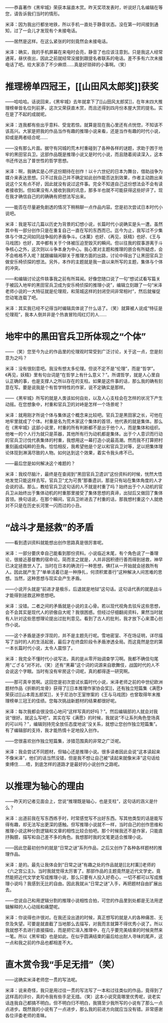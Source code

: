 ——恭喜著作《黑牢城》荣获本届直木赏。昨天奖项发表时，听说好几名编辑在等您，请告诉我们当时的情形。

米泽：因为我出行都坐地铁，所以手机一直处于静音状态。没在第一时间接到通知，过了一会儿才发现有个未接电话。

——居然是这样。在这么紧张的时刻竟然会未接电话。

米泽：确实，我的手机屏幕在来电时会亮，静音了也应该注意到。只是我这人经常通宵，昼伏夜出，因此之前就经常没接到跟提名者联系的电话。差不多有六次未接电话了吧。给大家添了不少麻烦……真是好琐碎的小事啊。（笑）

# 推理榜单四冠王，[[山田风太郎奖]]获奖

——哈哈哈。话说回来，《黑牢城》去年就拿下了[[山田风太郎奖]]，在年末四大推理榜单皆名位列前茅，这次又荣获直木赏，而且还得到四月份本屋大赏的提名。实在是了不起的成就呢。

米泽：连我都有些出乎意料、受宠若惊。就算是现在我心里还有点恍惚，不知该不该高兴。大家是把我的作品当作有趣的推理小说来看，还是当作有趣的时代小说，抑或是两者结合呢……

——没有那么片面。据守有冈城的荒木村重碰到了各种各样的谜题，求助于困于地牢的黑田官兵卫。这部作品既是推理小说又是时代小说，而且随着阅读深入，这本书还传达出了普世性的哲学思想。

米泽：啊，我确实是心怀这份期待在创作！以十六世纪的日本为舞台，借助战争为媒介来表达思想。只不过我自己并不确定如此创作能否达到效果，作者主动跑出来说这个又有点不好，因此就没有说过这件事。完全不知道自己这份想法会不会有读者接收到。但如果没有人接收到我的讯息，那多半也就不可能获得这些好评了。现在我才确信自己的的确确有把想法写出来。

——能否在尽量避免剧透的情况下稍稍聊一点作品内容。您是初次尝试日本时代小说吧。

米泽：我是写过几篇以历史为背景的幻想小说，长篇时代小说确实是头一遭。虽然其中有一部分创作只是在重复自己一直在写的东西而已。迄今为止，我写过不少集体与个体之间如同战争般的矛盾争斗。《冰菓》也好、《再见，妖精》也好、《王与马戏团》也好，其中都有关于个体被压迫至毁灭的瞬间。但以往我的叙事游离于斗争核心之外，这次则以斗争本身为中心。我心里对主题和推理的嵌合有所疑虑，会不会格格不入呢？就跟编辑闲聊关于推理方面的出路，讨论中得出了让黑田官兵卫做安乐椅侦探的想法。另外，本作的主题就是我一直以来所写的主题，集体与个体的冲突。

——和编辑讨论这件轶事我之前有所耳闻。好像您随口说了一句“想试试看写篇关于被囚入地牢的黑田官兵卫成为安乐椅侦探的推理小说”，编辑立刻跟了一句“米泽老师小说的一大特征就是伦理观，和笼城这样的封闭空间非常相衬”，然后就催促您动笔连载了吧。

米泽：其实我已经不记得当时编辑具体说了什么话了。（笑）就算被人说成“特征是伦理观”，我本人倒并非是个热衷冒险闯红灯的人……

# 地牢中的黑田官兵卫所体现之“个体”

——（笑）您至今为止的作品里的伦理观时常受到广泛讨论，关于这一点，您是刻意为之吗？

米泽：没有很刻意吧。我没有想太多伦理。但说不定不是“伦理”，而是“哲学”。《再见，妖精》里有句台词是“在哲学上有什么意义？”。所谓哲学，就是人心里自认正确的事，也是支撑人之所以存在的支柱。如果是这件事的话，那么我的确有刻意在写。要是说我是个有哲学特性的作家，说不定确实是那样。

——《黑牢城》所写的就是人类该如何自处，以及人心支柱会在怎样的状况下产生动摇。在您想象中，村重和官兵卫的对峙是怎样一个场景呢？

米泽：就用刚才所说个体与集体这个概念来比较吧。官兵卫是黑田家之长，可他在地牢里就成了个体。村重是名为荒木家这个集体的首领，他代表的就是集体。那么在《黑牢城》这部小说里，村重的所有判断都不是出于他个人，而是集体和组织。他唯一的个人行为就只是茶器，其他所有行为动机都是集体。出于个人意识而行动的官兵卫讨伐代表集体的村重，我想用这一幕打造小说最高潮。然而我不打算把村重刻画成纯粹的丑角。恰恰相反，我希望他是个足以和官兵卫对等，足以把集体理论体现到淋漓尽致的人物。如何达到这个效果，着实令我头疼不已。

——最后您是如何解决这个难题的？

米泽：我绞尽脑汁，最终是在查阅到“黑田官兵卫遗训”这份资料的时候，恍然大悟地发觉只能这样去写。官兵卫“尤为可畏”那番遗训，那是只有站在集体角度的人才会说的话。那么，教给官兵卫这句话的人不就是村重了吗？始终出于个人动机的官兵卫从始终出于集体动机的村重那里接受了集体思想的真谛，出狱后又做回了集体首领。换句话说，在那个瞬间，官兵卫听进去了村重的话，那我想村重这个人就绝对不只是在历史长河里一闪而过的小丑。

# “战斗才是拯救”的矛盾

——看到遗训资料就能想出创作思路真是很厉害呢。

米泽：一部分要庆幸自己能看到那份资料。小说临近末尾，有个角色说了一番理论，很接近基督教的宿命论。简而言之就是，人并非因积德行善而得到拯救，神早已决定拯救世人了。当时在日本的确流行一种思想，佛打从一开始就会拯救所有人。因此就产生了“单单活着已是一种挣扎，何须积累善行”这种解决人间苦难的思想。当然，这种思想与现实会产生矛盾。

——小说开头就是“前进才是极乐，后退就是地狱”这句话。这句话代表的就是战斗才能得到拯救这种思想吧。

米泽：没错。二者之间的矛盾就是小说的主心骨。若以现代视角去驳斥这些思想，会不会其实是现代人的骄傲自大呢？我很困惑。但经过仔细翻阅资料，果然当时就有人针对这些思想理论提出过批判意见。看到了古人的批判，我才放下心来潜心创作小说。

——这个矛盾是逐步浮现的，并不是主题先行呢。雪地密室、不在场证明，详尽描写了当时的人的生活起居，最后才在终盘阶段令矛盾渗透全局。而这竟然是您的第一本长篇时代小说，太令人震惊了。

米泽：我完全不懂时代小说写法，真的是从零开始调查学习啊。我都不确信句尾用“ござる”对不对。（笑）还有“黑幕”这个词的词源来自歌舞伎，战国时代的人不会说这个字眼。当时有没有牢房这个词呢，真的都得逐一研究啊。

——那可真辛苦啊。这回您是初次尝试长篇时代小说，米泽老师之前的中世纪欧洲题材作品《折断的龙骨》获得了[[日本推理作家协会奖]]，还有独立短篇集《满愿》荣获过[[山本周五郎奖]]，关于尼泊尔王室惨案的《王与马戏团》也曾取得年末推理榜单三冠王的佳绩。您每次挑战新题材的结果都很好呢。

米泽：每次我都会很没信心地问“这样写真的好吗？”。然后编辑部的人就会对我说“很好。就这么写吧”。其实在写《满愿》的时候，我就说“不让系列角色登场真的可以吗？”，编辑则持完全放任态度地说“没关系，就想让您创作独立短篇集”。有了编辑部的支持，我才能热情十足地投入创作。

——您很喜欢创作独立短篇集，涉猎范围真的非常之广泛呢。

米泽：我会尝试不同题材，但轴心还是推理小说。很多读者因此会说“这本读起来不像米泽”，他们的话当然没错，但是我不想让自己被“读起来就像米泽”这句话给束缚住……唔，到底怎样的道路才是最好的小说创作之路呢。

# 以推理为轴心的理由

——昨天的记者见面会上，您说“推理既是轴心，也是支柱”，这句话的涵义是什么？

米泽：出道前我在写东西练手时，时常感觉写不出好东西。写其他类型的话是能写得有趣，却无法写出更深的感触。但写推理小说就不一样，当时自己的创作思维和推理小说这种分割逻辑和文章的相性比较合拍吧。那个时候我还不是作家，只能直抒胸臆，描写和自己差不多的角色。我想那时我的文笔更适合推理小说。

——因此您最初创作的就是“日常之谜”系列作品，之后又创作了各种各样题材的推理作品。

米泽：是的。最先让我体会到“日常之谜”有趣之处的作品就是[[北村薰]]老师的《六之宫公主》。当时我就觉得太厉害了。那部作品的主题竟然是近代文学史。竟然能把近代文学史写成推理小说，那么只要有人投入好奇心，一切不都可以写成推理小说吗？我感到无比的自由。因此我就从“日常之谜”入手，再把题材自由扩展出去。

——您说自己和用逻辑分割的推理小说相性合拍，可您的作品里到处都是无法用逻辑解释的人心动摇和痛楚呢。

米泽：你说得也许很对。在我还没出道的时候，真正想写的就是人的各种痛苦、无奈及失望。可要是就直截了当地那么去描写，对我而言就算不得优秀小说了。所以我就想不去进行直接描绘，而是把它溶入推理中，在几乎要完美结束的时候突然来一笔。所以《黑牢城》也是如此。在似乎圆满结束的最后给出耐人寻味的尾声，这一点和我之前的作品也都相差不大。

# 直木赏令我“手足无措”（笑）

——这确实米泽老师您一贯的写法呢。

米泽：说来奇怪，我只是用过往一贯的写法写了一本和过往类似的作品，竟得到了这样高的评价，真的令我有些手足无措。（笑）这本小说究竟哪里优秀呢，说老实话连我自己都搞不明白。但不明白归不明白，我猜至少我所写的小说有了那么一点点进步。既然我的小说有了一点进步，那么我的前进方向就应当没有错。非常感谢各位评委老师的青睐。